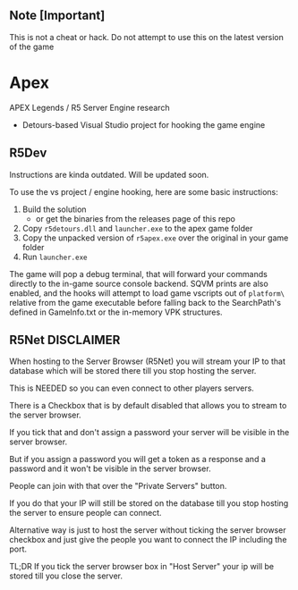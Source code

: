 ## Note [Important]
This is not a cheat or hack. Do not attempt to use this on the latest version of the game

# Apex

APEX Legends / R5 Server Engine research

 * Detours-based Visual Studio project for hooking the game engine

## R5Dev

Instructions are kinda outdated. Will be updated soon.

To use the vs project / engine hooking, here are some basic instructions:

1. Build the solution
	* or get the binaries from the releases page of this repo
2. Copy `r5detours.dll` and `launcher.exe` to the apex game folder
3. Copy the unpacked version of `r5apex.exe` over the original in your game folder
4. Run `launcher.exe`

The game will pop a debug terminal, that will forward your commands directly to the in-game source console backend. SQVM prints are also enabled, and the hooks will attempt to load game vscripts out of `platform\` relative from the game executable before falling back to the SearchPath's defined in GameInfo.txt or the in-memory VPK structures.

## R5Net DISCLAIMER

When hosting to the Server Browser (R5Net) you will stream your IP to that database which will be stored there till you stop hosting the server.

This is NEEDED so you can even connect to other players servers.

There is a Checkbox that is by default disabled that allows you to stream to the server browser.

If you tick that and don't assign a password your server will be visible in the server browser.

But if you assign a password you will get a token as a response and a password and it won't be visible in the server browser.

People can join with that over the "Private Servers" button.

If you do that your IP will still be stored on the database till you stop hosting the server to ensure people can connect.

Alternative way is just to host the server without ticking the server browser checkbox and just give the people you want to connect the IP including the port.

TL;DR If you tick the server browser box in "Host Server" your ip will be stored till you close the server.
